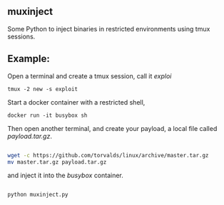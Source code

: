 ## muxinject

Some Python to inject binaries in restricted environments using tmux sessions.

Example:
--------

Open a terminal and create a tmux session, call it *exploi*

``````
tmux -2 new -s exploit
``````

Start a docker container with a restricted shell,

```
docker run -it busybox sh
```


Then open another terminal, 
and create your payload, a local file called *payload.tar.gz*.


``` sh

wget -c https://github.com/torvalds/linux/archive/master.tar.gz
mv master.tar.gz payload.tar.gz
```

and inject it into the *busybox* container.

``` sh

python muxinject.py
```
